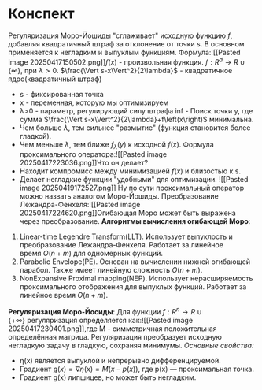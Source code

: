 # Конспект
Регуляризация Моро-Йошиды "сглаживает" исходную функцию $f$, добавляя квадратичный штраф за отклонение от точки s. В основном применяется к негладким и выпуклым функциям.
Формула:![[Pasted image 20250417150502.png]]$f\left(x\right)$ - произвольная функция. $f:R^{d}\to R\cup\left\lbrace\infty\right\rbrace$, при $\lambda>0$.
$\frac{\Vert s-x\Vert^2}{2\lambda}$ - квадратичное ядро(квадратичный штраф)
- s - фиксированная точка
- x - переменная, которую мы оптимизируем
- λ>0 - параметр, регулирующий силу штрафа
inf - Поиск точки y, где сумма $\frac{\Vert s-x\Vert^2}{2\lambda}+f\left(x\right)$ минимальна.
- Чем больше $\lambda$, тем сильнее "размытие" (функция становится более гладкой).
- Чем меньше $\lambda$, тем ближе $f_{\lambda}\left(y\right)$ к исходной $f\left(x\right)$.
Формула проксимального оператора:![[Pasted image 20250417223036.png]]Что он делает?
- Находит компромисс между минимизацией $f(x)$ и близостью к s.
- Делает негладкие функции "удобными" для оптимизации.
![[Pasted image 20250419172527.png]]
Ну по сути проксимальный оператор можно назвать аналогом Моро-Йошиды.
Преобразование Лежандра-Фенхеля:![[Pasted image 20250417224620.png]]Огибающая Моро может быть выражена через преобразование.
**Алгоритмы вычисления огибающей Моро**:
1. Linear-time Legendre Transform(LLT). Использует выпуклость и преобразование Лежандра-Фенхеля. Работает за линейное время $O\left(n+m\right)$ для одномерных функций.
2. Parabolic Envelope(PE). Основан на вычислении нижней огибающей парабол. Также имеет линейную сложность $O\left(n+m\right)$.
3. NonExpansive Proximal mapping(NEP). Использует нерасширяемость проксимального отображения для выпуклых функций. Работает за линейное время $O\left(n+m\right)$.

**Регуляризация Моро-Йосиды**: Для функции $f:R^{n}\to R\cup\left\lbrace{+\infty}\right\rbrace$ регуляризация определяется как:![[Pasted image 20250417230401.png]],где M - симметричная положительная определённая матрица.
Регуляризация преобразует исходную негладкую задачу в гладкую, сохраняя минимумы.
*Основные свойства:* 
- η(x) является выпуклой и непрерывно дифференцируемой.
- Градиент $g(x)=∇η(x)=M(x−p(x))$, где p(x) — проксимальная точка.
- Градиент g(x) липшицев, но может быть негладким.